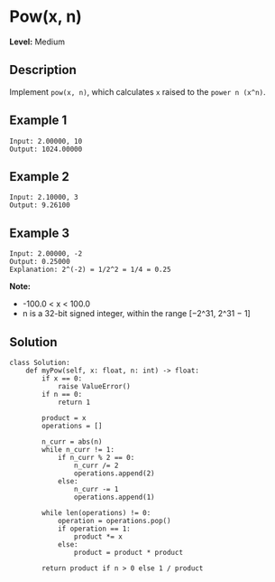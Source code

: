 # Pow(x, n)

**Level:** Medium

## Description

Implement `pow(x, n)`, which calculates `x` raised to the `power n (x^n)`.

## Example 1

```text
Input: 2.00000, 10
Output: 1024.00000
```

## Example 2

```text
Input: 2.10000, 3
Output: 9.26100
```

## Example 3

```text
Input: 2.00000, -2
Output: 0.25000
Explanation: 2^(-2) = 1/2^2 = 1/4 = 0.25
```

**Note:**

- -100.0 < x < 100.0
- n is a 32-bit signed integer, within the range [−2^31, 2^31 − 1]

## Solution

```python3
class Solution:
    def myPow(self, x: float, n: int) -> float:
        if x == 0:
            raise ValueError()
        if n == 0:
            return 1

        product = x
        operations = []

        n_curr = abs(n)
        while n_curr != 1:
            if n_curr % 2 == 0:
                n_curr /= 2
                operations.append(2)
            else:
                n_curr -= 1
                operations.append(1)

        while len(operations) != 0:
            operation = operations.pop()
            if operation == 1:
                product *= x
            else:
                product = product * product

        return product if n > 0 else 1 / product
```

